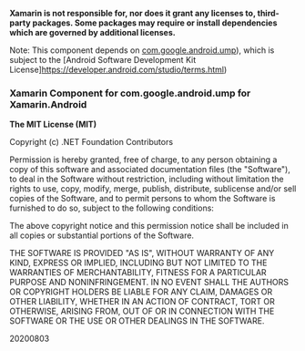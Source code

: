 **Xamarin is not responsible for, nor does it grant any licenses to, third-party packages. 
Some packages may require or install dependencies which are governed by additional 
licenses.**

Note: This component depends on [com.google.android.ump](https://maven.google.com/web/index.html#com.google.android.ump)), 
which is subject to the [Android Software Development Kit License]https://developer.android.com/studio/terms.html)

### Xamarin Component for com.google.android.ump for Xamarin.Android

**The MIT License (MIT)**

Copyright (c) .NET Foundation Contributors

Permission is hereby granted, free of charge, to any person obtaining a copy of this software 
and associated documentation files (the "Software"), to deal in the Software without restriction, 
including without limitation the rights to use, copy, modify, merge, publish, distribute, sublicense and/or sell copies of the Software, and to permit persons to whom the Software is furnished to do so,
 subject to the following conditions:

The above copyright notice and this permission notice shall be included in all copies or substantial 
portions of the Software.

THE SOFTWARE IS PROVIDED "AS IS", WITHOUT WARRANTY OF ANY KIND, EXPRESS OR IMPLIED, INCLUDING BUT 
NOT LIMITED TO THE WARRANTIES OF MERCHANTABILITY, FITNESS FOR A PARTICULAR PURPOSE AND 
NONINFRINGEMENT. IN NO EVENT SHALL THE AUTHORS OR COPYRIGHT HOLDERS BE LIABLE FOR ANY CLAIM, DAMAGES 
OR OTHER LIABILITY, WHETHER IN AN ACTION OF CONTRACT, TORT OR OTHERWISE, ARISING FROM, OUT OF OR IN 
CONNECTION WITH THE SOFTWARE OR THE USE OR OTHER DEALINGS IN THE SOFTWARE.

20200803

